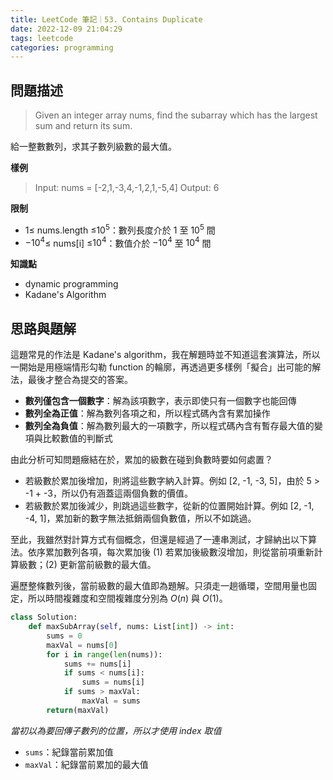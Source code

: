 ```yaml
---
title: LeetCode 筆記｜53. Contains Duplicate
date: 2022-12-09 21:04:29
tags: leetcode
categories: programming
---
```


## 問題描述
> Given an integer array nums, find the subarray which has the largest sum and return its sum.

給一整數數列，求其子數列級數的最大值。

**樣例**
> Input: nums = [-2,1,-3,4,-1,2,1,-5,4]
> Output: 6

<!--more-->

**限制**
- $1$$\leq$ nums.length $\leq$$10^5$：數列長度介於 $1$ 至 $10^5$ 間
- $-10^4$$\leq$ nums[i] $\leq$$10^4$：數值介於 $-10^4$ 至 $10^4$ 間

**知識點**
- dynamic programming
- Kadane's Algorithm

## 思路與題解
這題常見的作法是 Kadane's algorithm，我在解題時並不知道這套演算法，所以一開始是用極端情形勾勒 function 的輪廓，再透過更多樣例「擬合」出可能的解法，最後才整合為提交的答案。

- **數列僅包含一個數字**：解為該項數字，表示即使只有一個數字也能回傳
- **數列全為正值**：解為數列各項之和，所以程式碼內含有累加操作
- **數列全為負值**：解為數列最大的一項數字，所以程式碼內含有暫存最大值的變項與比較數值的判斷式

由此分析可知問題癥結在於，累加的級數在碰到負數時要如何處置？
- 若級數於累加後增加，則將這些數字納入計算。例如 [2, -1, -3, 5]，由於 5 > -1 + -3，所以仍有涵蓋這兩個負數的價值。
- 若級數於累加後減少，則跳過這些數字，從新的位置開始計算。例如 [2, -1, -4, 1]，累加新的數字無法抵銷兩個負數值，所以不如跳過。

至此，我雖然對計算方式有個概念，但還是經過了一連串測試，才歸納出以下算法。依序累加數列各項，每次累加後 (1) 若累加後級數沒增加，則從當前項重新計算級數；(2) 更新當前級數的最大值。

遍歷整條數列後，當前級數的最大值即為題解。只須走一趟循環，空間用量也固定，所以時間複雜度和空間複雜度分別為 $O(n)$ 與 $O(1)$。

```python
class Solution:
    def maxSubArray(self, nums: List[int]) -> int:
        sums = 0
        maxVal = nums[0]
        for i in range(len(nums)):
            sums += nums[i]
            if sums < nums[i]:
                sums = nums[i]
            if sums > maxVal:
                maxVal = sums
        return(maxVal)
```
*當初以為要回傳子數列的位置，所以才使用 index 取值*
- `sums`：紀錄當前累加值
- `maxVal`：紀錄當前累加的最大值
